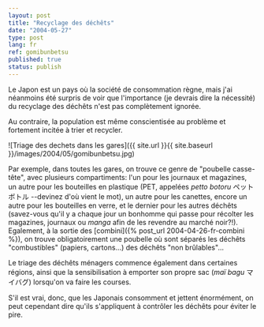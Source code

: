 ```yaml
---
layout: post
title: "Recyclage des déchêts"
date: "2004-05-27"
type: post
lang: fr
ref: gomibunbetsu
published: true
status: publish
---
```


 

Le Japon est un pays où la société de consommation règne, mais j'ai néanmoins été surpris de voir que l'importance (je devrais dire la nécessité) du recyclage des déchêts n'est pas complètement ignorée.

Au contraire, la population est même conscientisée au problème et fortement incitée à trier et recycler.

![Triage des dechets dans les gares]({{ site.url }}{{ site.baseurl }}/images/2004/05/gomibunbetsu.jpg)

Par exemple, dans toutes les gares, on trouve ce genre de "poubelle casse-tête", avec plusieurs compartiments: l'un pour les journaux et magazines, un autre pour les bouteilles en plastique (PET, appelées _petto botoru_ ペットボトル --devinez d'où vient le mot), un autre pour les canettes, encore un autre pour les bouteilles en verre, et le dernier pour les autres déchêts (savez-vous qu'il y a chaque jour un bonhomme qui passe pour récolter les magazines, journaux ou _manga_ afin de les revendre au marché noir?!). Egalement, à la sortie des [combini]({% post_url 2004-04-26-fr-combini %}), on trouve obligatoirement une poubelle où sont séparés les déchêts "combustibles" (papiers, cartons...) des déchêts "non brûlables"...

Le triage des déchêts ménagers commence également dans certaines régions, ainsi que la sensibilisation à emporter son propre sac (_maï bagu_ マイバグ) lorsqu'on va faire les courses.

S'il est vrai, donc, que les Japonais consomment et jettent énormément, on peut cependant dire qu'ils s'appliquent à contrôler les déchêts pour éviter le pire.


